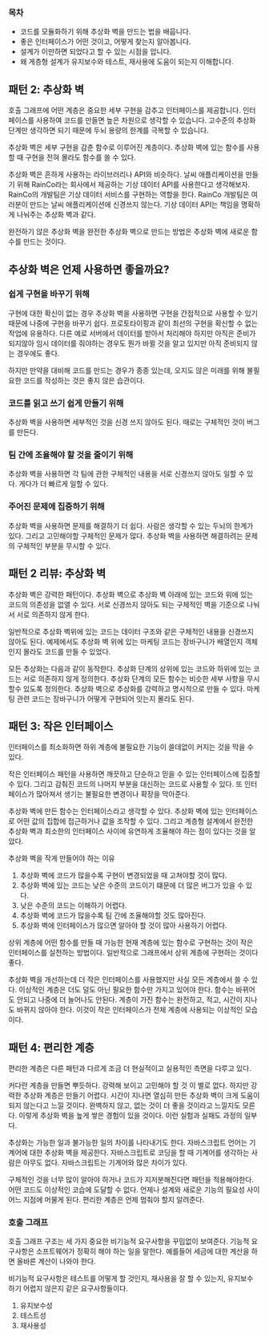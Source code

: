 ### 목차
- 코드를 모듈화하기 위해 추상화 벽을 만드는 법을 배웁니다.
- 좋은 인터페이스가 어떤 것이고, 어떻게 찾는지 알아봅니다.
- 설계가 이만하면 되었다고 할 수 있는 시점을 압니다.
- 왜 게층형 설계가 유지보수와 테스트, 재사용에 도움이 되는지 이해합니다.
## 패턴 2: 추상화 벽
호출 그래프에 어떤 계층은 중요한 세부 구현을 감추고 인터페이스를 제공합니다. 인터페이스를 사용하여 코드를 만들면 높은 차원으로 생각할 수 있습니다. 고수준의 추상화 단계만 생각하면 되기 때문에 두뇌 용량의 한계를 극복할 수 있습니다.

추상화 벽은 세부 구현을 감춘 함수로 이루어진 계층이다. 추상화 벽에 있는 함수를 사용할 때 구현을 전혀 몰라도 함수를 쓸 수 있다.

추상화 벽은 흔하게 사용하는 라이브러리나 API와 비슷하다. 날씨 애플리케이션을 만들기 위해 RainCo라는 회사에서 제공하는 기상 데이터 API를 사용한다고  생각해보자. RainCo의 개발팀은 기상 데이터 서비스를 구현하는 역할을 한다. RainCo 개발팀은 여러분이 만드는 날씨 애플리케이션에 신경쓰지 않는다. 기상 데이터 API는 책임을 명확하게 나눠주는 추상화 벽과 같다.

완전하기 않은 추상화 벽을 완전한 추상화 벽으로 만드는 방법은 추상화 벽에 새로운 함수를 만드는 것이다.

## 추상화 벽은 언제 사용하면 좋을까요?
### 쉽게 구현을 바꾸기 위해
구현에 대한 확신이 없는 경우 추상화 벽을 사용하면 구현을 간접적으로 사용할 수 있기 때문에 나중에 구현을 바꾸기 쉽다. 프로토타이핑과 같이 최선의 구현을 확신할 수 없는 작업에 유용하다. 다른 예로 서버에서 데이터를 받아서 처리해야 하지만 아직은 준비가 되지않아 임시 데이터를 줘야하는 경우도 뭔가 바뀔 것을 알고 있지만 아직 준비되지 않는 경우에도 좋다.

하지만 만약을 대비해 코드를 만드는 경우가 종종 있는데, 오지도 않은 미래를 위해 불필요한 코드를 작성하는 것은 좋지 않은 습관이다.
### 코드를 읽고 쓰기 쉽게 만들기 위해
추상화 벽을 사용하면 세부적인 것을 신경 쓰지 않아도 된다. 때로는 구체적인 것이 버그를 만든다.
### 팀 간에 조율해야 할 것을 줄이기 위해
추상화 벽을 사용하면 각 팀에 관한 구체적인 내용을 서로 신경쓰지 않아도 일할 수 있다. 게다가 더 빠르게 일할 수 있다.
### 주어진 문제에 집중하기 위해
추상화 벽을 사용하면 문제를 해결하기 더 쉽다. 사람은 생각할 수 있는 두뇌의 한계가 있다. 그리고 고민해야할 구체적인 문제가 많다. 추상화 벽을 사용하면 해결하려는 문제의 구체적인 부분을 무시할 수 있다.

## 패턴 2 리뷰: 추상화 벽
추상화 벽은 강력한 패턴이다. 추상화 벽으로 추상화 벽 아래에 있는 코드와 위에 있는 코드의 의존성을 없앨 수 있다. 서로 신경쓰지 않아도 되는 구체적인 벽을 기준으로 나눠서 서로 의존하지 않게  한다.

일반적으로 추상화 벽위에 있는 코드는 데이터  구조와 같은 구체적인 내용을 신경쓰지 않아도 된다. 예제에서도 추상화 벽 위에 있는 마케팅 코드는 장바구니가 배열인지 객체인지 몰라도 코드를 만들 수 있었다.

모든 추상화는 다음과 같이 동작한다. 추상화 단계의 상위에 있는 코드와 하위에 있는 코드는 서로 의존하지 않게 정의한다. 추상화 단계의 모든 함수는 비슷한 세부 사항을 무시할수 있도록 정의한다. 추상화 벽으로 추상화를 강력하고 명시적으로 만들 수 있다. 마케팅 관련 코드는 장바구니가 어떻게 구현되어 잇는지 몰라도 된다.

## 패턴 3: 작은 인터페이스
인터페이스를 최소화하면 하위 계층에 불필요한 기능이 쓸데없이 커지는 것을 막을 수 있다.

작은 인터페이스 패턴을 사용하면 깨끗하고 단순하고 믿을 수 있는 인터페이스에 집중할 수 있다. 그리고 감춰진 코드의 나머지 부분을 대신하는 코드로 사용할 수 있다. 또 인터페이스가 많아져서 생기는 불필요한 변경이나 확장을 막아준다.

추상화 벽에 만든 함수는 인터페이스라고 생각할 수 있다. 추상화 벽에 있는 인터페이스로 어떤 값의 집합에 접근하거나 값을 조작할 수 있다. 그리고 계층형 설계에서 완전한 추상화 벽과 최소한의 인터페이스 사이에 유연하게 조율해야 하는 점이 있다는 것을 알았다.

추상화 벽을 작게 만들어야 하는 이유
1. 추상화 벽에 코드가 많을수록 구현이 변경되었을 때 고쳐야할 것이 많다.
2. 추상화 벽에 있는 코드는 낮은 수준의 코드이기 떄문에 더 많은 버그가 있을 수 있다.
3. 낮은 수준의 코드는 이해하기 어렵다.
4. 추상화 벽에 코드가 많을수록 팀 간에 조율해야할 것도 많아진다.
5. 추상화 벽에 인터페이스가 많으면 알아야 할 것이 많아 사용하기 어렵다.

상위 계층에 어떤 함수를 만들 때 가능한 현재 계층에 있는 함수로 구현하는 것이 작은 인터페이스를 실천하는 방법이다. 일반적으로 그래프에서 상위 계층에 구현하는 것이다 좋다.

추상화 벽을 개선하는데 더 작은 인터페이스를 사용했지만 사실 모든 계층에서 쓸 수 있다. 이상적인 계층은 더도 덜도 아닌 필요한 함수만 가지고 있어야 한다. 함수는 바뀌어도 안되고 나중에 더 늘어나도 안된다. 계층이 가진 함수는 완전하고, 적고, 시간이 지나도 바뀌지 않아야 한다. 이것이 작은 인터페이스가 전체 계층에 사용되는 이상적인 모습이다.

## 패턴 4: 편리한 계층
편리한 계층은 다른 패턴과 다르게 조금 더 현실적이고 실용적인 측면을 다루고 있다.

커다란 계층을 만들면 뿌듯하다. 강력해 보이고 고민해야 할 것 이 별로 없다. 하지만 강력한 추상화 계층은 만들기 어렵다. 시간이 지나면 열심히 만든 추상화 벽이 크게 도움이 되지 않는다고 느낄 것이다. 완벽하지 않고, 없는 것이 더 좋을 것이라고 느낄지도 모른다. 이렇게 추상화 벽을 높게 쌓은 경험이 있을 것이다. 이런 실험과 실패도 과정의 일부다.

추상화는 가능한 일과 불가능한 일의 차이를 나타내기도 한다. 자바스크립트 언어는 기계어에 대한 추상화 벽을 제공한다. 자바스크립트로 코딩을 할 때 기계어를 생각하는 사람은 아무도 없다. 자바스크립트는 기계어와 많은 차이가 있다.

구체적인 것을 너무 많이 알아야 하거나 코드가 지저분해진다면 패턴을 적용해야한다. 어떤 코드도 이상적인 코습에 도달할 수 없다. 언제나 설계와 새로운 기능의 필요성 사이 어느 지점에 머물게 된다. 편리한 계층은 언제 멈춰야 할지 알려준다.


### 호출 그래프
호출 그래프 구조는 세 가지 중요한 비기능적 요구사항을 꾸밈없이 보여준다. 기능적 요구사항은 소프트웨어가 정확히 해야 하는 일을 말한다. 예를들어 세금에 대한 계산을 하면 올바른 계산이 나와야 한다.

비기능적 요구사항은 테스트를 어떻게 할 것인지, 재사용을 잘 할 수 있는지, 유지보수 하기 어렵지 않은지 같은 요구사항들이다.
1. 유지보수성
2. 테스트성
3. 재사용성

